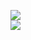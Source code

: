 [![](https://img.shields.io/badge/Made%20With-Github%20Spray-lightgrey.svg?style=for-the-badge&logo=github)](https://github.com/Annihil/github-spray#3833)  
[![](https://i.imgur.com/2DrTn0Z.gif)](https://github.com/Annihil/github-spray)